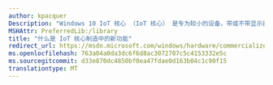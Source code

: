 ```yaml
---
author: kpacquer
Description: "Windows 10 IoT 核心 （IoT 核心） 是专为较小的设备，带或不带显示器的 Windows 10 份。 IoT 核心可用于丰富、 可扩展通用 Windows 平台 (UWP) API 构建优秀的解决方案。"
MSHAttr: PreferredLib:/library
title: "什么是 IoT 核心制造中的新功能"
redirect_url: https://msdn.microsoft.com/windows/hardware/commercialize/manufacture/whats-new-in-windows-manufacturing
ms.openlocfilehash: 763a04a0da3dc6f6d8ac3072707c5c4153332e5c
ms.sourcegitcommit: d33e870dc4850bf0ea47fdae0d163b04c1c90f15
translationtype: MT
---
```

